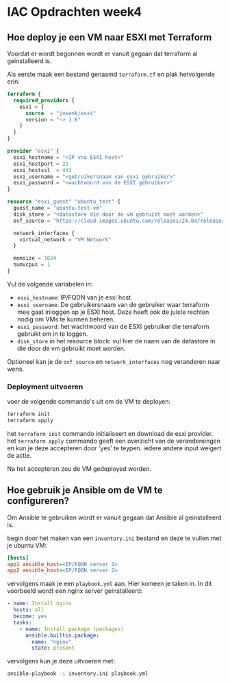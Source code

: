 
# IAC Opdrachten week4

## Hoe deploy je een VM naar ESXI met Terraform
Voordat er wordt begonnen wordt er vanuit gegaan dat terraform al geinstalleerd is.

Als eerste maak een bestand genaamd `terraform.tf` en plak hetvolgende erin:

```terraform
terraform {
  required_providers {
    esxi = {
      source  = "josenk/esxi"
      version = "~> 1.6"
    }
  }
}

provider "esxi" {
  esxi_hostname = "<IP vna ESXI host>"
  esxi_hostport = 22
  esxi_hostssl  = 443
  esxi_username = "<gebruikersnaam van esxi gebruiker>"
  esxi_password = "<wachtwoord van de ESXI gebruiker>"
}

resource "esxi_guest" "ubuntu_test" {
  guest_name = "ubuntu-test-vm"
  disk_store = "<datastore die door de vm gebruikt moet worden>"
  ovf_source = "https://cloud-images.ubuntu.com/releases/24.04/release/ubuntu-24.04-server-cloudimg-amd64.ova"

  network_interfaces {
    virtual_network = "VM Network"
  }

  memsize = 1024
  numvcpus = 1
}
```

Vul de volgende variabelen in:
* `esxi_hostname`: IP/FQDN van je esxi host.
* `esxi_username`: De gebruikersnaam van de gebruiker waar terraform mee gaat inloggen op je ESXI host. Deze heeft ook de juiste rechten nodig om VMs te kunnen beheren.
* `esxi_password`: het wachtwoord van de ESXI gebruiker die terraform gebruikt om in te loggen.
* `disk_store` in het resource block: vul hier de naam van de datastore in die door de vm gebruikt moet worden.

Optioneel kan je de `ovf_source` en `network_interfaces` nog veranderen naar wens.

### Deployment uitvoeren
voer de volgende commando's uit om de VM te deployen:
``` bash
terraform init
terraform apply
```
het `terraform init` commando initialiseert en download de esxi provider.
het `terraform apply` commando geeft een overzicht van de verandereingen en kun je deze accepteren door 'yes' te teypen. iedere andere input weigert de actie.

Na het accepteren zou de VM gedeployed worden.

## Hoe gebruik je Ansible om de VM te configureren?

Om Ansible te gebruiken wordt er vanuit gegaan dat Ansible al geinstalleerd is.

begin door het maken van een `inventory.ini` bestand en deze te vullen met je ubuntu VM:
```ini
[hosts]
app1 ansible_host=<IP/FQDN server 1>
app2 ansible_host=<IP/FQDN server 2>

```

vervolgens maak je een `playbook.yml` aan. Hier komeen je taken in. In dit voorbeeld wordt een nginx server geinstalleerd:
``` yml
- name: Install nginx
  hosts: all
  become: yes
  tasks:
    - name: Install package (packages)
      ansible.builtin.package:
        name: "nginx"
        state: present
```
vervolgens kun je deze uitvoeren met:
``` bash
ansible-playbook -i inventory.ini playbook.yml
```



